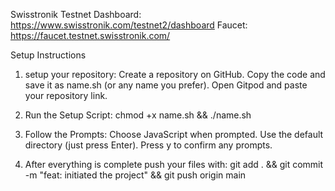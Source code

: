 Swisstronik Testnet
Dashboard: https://www.swisstronik.com/testnet2/dashboard
Faucet: https://faucet.testnet.swisstronik.com/

Setup Instructions

1. setup your repository:
  Create a repository on GitHub.
  Copy the code and save it as name.sh (or any name you prefer).
  Open Gitpod and paste your repository link.

2. Run the Setup Script:
  chmod +x name.sh && ./name.sh

3. Follow the Prompts:
  Choose JavaScript when prompted.
  Use the default directory (just press Enter).
  Press y to confirm any prompts.

3. After everything is complete push your files with:
  git add . && git commit -m "feat: initiated the project" && git push origin main

